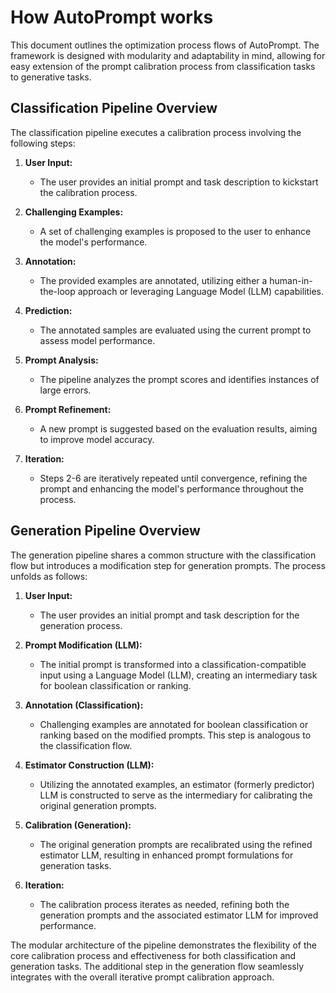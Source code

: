 
# How AutoPrompt works

This document outlines the optimization process flows of AutoPrompt. The framework is designed with modularity and adaptability in mind, allowing for easy extension of the prompt calibration process from classification tasks to generative tasks. 


##   Classification Pipeline Overview 

The classification pipeline executes a calibration process involving the following steps:

1. **User Input:**
   - The user provides an initial prompt and task description to kickstart the calibration process.

2. **Challenging Examples:**
   - A set of challenging examples is proposed to the user to enhance the model's performance.

3. **Annotation:**
   - The provided examples are annotated, utilizing either a human-in-the-loop approach or leveraging Language Model (LLM) capabilities.

4. **Prediction:**
   - The annotated samples are evaluated using the current prompt to assess model performance.

5. **Prompt Analysis:**
   - The pipeline analyzes the prompt scores and identifies instances of large errors.

6. **Prompt Refinement:**
   - A new prompt is suggested based on the evaluation results, aiming to improve model accuracy.

7. **Iteration:**
   - Steps 2-6 are iteratively repeated until convergence, refining the prompt and enhancing the model's performance throughout the process. 


## Generation Pipeline Overview 

The generation pipeline shares a common structure with the classification flow but introduces a modification step for generation prompts. The process unfolds as follows:

1. **User Input:**
   - The user provides an initial prompt and task description for the generation process.

2. **Prompt Modification (LLM):**
   - The initial prompt is transformed into a classification-compatible input using a Language Model (LLM), creating an intermediary task for boolean classification or ranking.

3. **Annotation (Classification):**
   - Challenging examples are annotated for boolean classification or ranking based on the modified prompts. This step is analogous to the classification flow.

4. **Estimator Construction (LLM):**
   - Utilizing the annotated examples, an estimator (formerly predictor) LLM is constructed to serve as the intermediary for calibrating the original generation prompts.

5. **Calibration (Generation):**
   - The original generation prompts are recalibrated using the refined estimator LLM, resulting in enhanced prompt formulations for generation tasks.

6. **Iteration:**
   - The calibration process iterates as needed, refining both the generation prompts and the associated estimator LLM for improved performance.


The modular architecture of the pipeline demonstrates the flexibility of the core calibration process and effectiveness for both classification and generation tasks. The additional step in the generation flow seamlessly integrates with the overall iterative prompt calibration approach.




